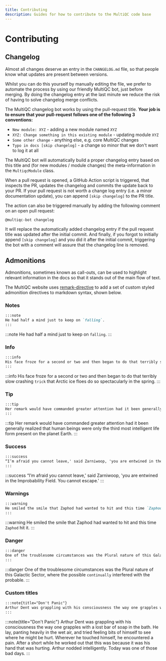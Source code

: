 ```yaml
---
title: Contributing
description: Guides for how to contribute to the MultiQC code base
---
```


# Contributing

## Changelog

Almost all changes deserve an entry in the `CHANGELOG.md` file, so that people
know what updates are present between versions.

Whilst you can do this yourself by manually editing the file, we prefer to automate
the process by using our friendly MultiQC bot, just before merging.
By doing the changelog entry at the last minute we reduce the risk of having to
solve changelog merge conflicts.

The MultiQC changelog bot works by using the pull-request title.
**Your job is to ensure that your pull-request follows one of the following 3 conventions:**

- `New module: XYZ` - adding a new module named `XYZ`
- `XYZ: Change something in this existing module` - updating module `XYZ`
- `Some other change` - anything else, e.g. core MultiQC changes
- `Typo in docs [skip changelog]` - a change so minor that we don't want to log it at all

The MultiQC bot will automatically build a proper changelog entry based on this title
and (for new modules / module changes) the meta-information in the `MultiqcModule` class.

When a pull request is opened, a GitHub Action script is triggered, that inspects
the PR, updates the changelog and commits the update back to your PR. If your
pull request is not worth a change log entry (i.e. a minor documentation update),
you can append `[skip changelog]` to the PR title.

The action can also be triggered manually by adding the following comment on an open
pull request:

```md
@multiqc-bot changelog
```

It will replace the automatically added changelog entry if the pull request title
was updated after the initial commit. And finally, if you forgot to initially append
`[skip changelog]` and you did it after the initial commit, triggering the bot with a
comment will assure that the changelog line is removed.

## Admonitions

Admonitions, sometimes known as call-outs, can be used to highlight relevant information in the docs so that it stands out of the main flow of text.

The MultiQC website uses [remark-directive](https://github.com/remarkjs/remark-directive) to add a set of custom styled admonition directives to markdown syntax, shown below.

### Notes

```md
:::note
He had half a mind just to keep on `falling`.
:::
```

:::note
He had half a mind just to keep on `falling`.
:::

### Info

```md
:::info
His face froze for a second or two and then began to do that terribly slow crashing `trick` that Arctic ice floes do so spectacularly in the spring.
:::
```

:::info
His face froze for a second or two and then began to do that terribly slow crashing `trick` that Arctic ice floes do so spectacularly in the spring.
:::

### Tip

```md
:::tip
Her remark would have commanded greater attention had it been generally realized that human beings were only the third most intelligent life form present on the planet Earth.
:::
```

:::tip
Her remark would have commanded greater attention had it been generally realized that human beings were only the third most intelligent life form present on the planet Earth.
:::

### Success

```md
:::success
“I’m afraid you cannot leave,' said Zarniwoop, 'you are entwined in the Improbability Field. You cannot escape.'
:::
```

:::success
“I’m afraid you cannot leave,' said Zarniwoop, 'you are entwined in the Improbability Field. You cannot escape.'
:::

### Warnings

```md
:::warning
He smiled the smile that Zaphod had wanted to hit and this time `Zaphod` hit it.
:::
```

:::warning
He smiled the smile that Zaphod had wanted to hit and this time `Zaphod` hit it.
:::

### Danger

```md
:::danger
One of the troublesome circumstances was the Plural nature of this Galactic Sector, where the possible `continually` interfered with the probable.
:::
```

:::danger
One of the troublesome circumstances was the Plural nature of this Galactic Sector, where the possible `continually` interfered with the probable.
:::

### Custom titles

```md
:::note{title="Don't Panic"}
Arthur Dent was grappling with his consciousness the way one grapples with a lost bar of soap in the bath. He lay, panting heavily in the wet air, and tried feeling bits of himself to see where he might be hurt. Wherever he touched himself, he encountered a pain. After a short while he worked out that this was because it was his hand that was hurting. Arthur nodded intelligently. Today was one of those bad days.
:::
```

:::note{title="Don't Panic"}
Arthur Dent was grappling with his consciousness the way one grapples with a lost bar of soap in the bath. He lay, panting heavily in the wet air, and tried feeling bits of himself to see where he might be hurt. Wherever he touched himself, he encountered a pain. After a short while he worked out that this was because it was his hand that was hurting. Arthur nodded intelligently. Today was one of those bad days.
:::
